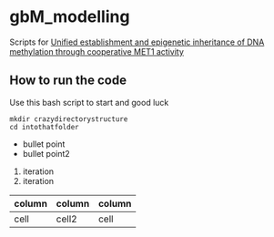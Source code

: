 # gbM_modelling

Scripts for [Unified establishment and epigenetic inheritance of DNA methylation through cooperative MET1 activity](https://www.biorxiv.org/content/10.1101/2022.09.12.507517v1)


## How to run the code

Use this bash script to start and good luck

```
mkdir crazydirectorystructure
cd intothatfolder

```

* bullet point
* bullet point2


1. iteration
2. iteration


column | column | column
--- | --- | ---
cell | cell2 | cell

